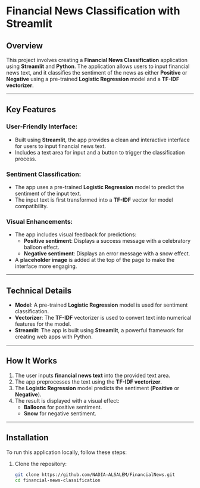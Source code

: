 # Financial News Classification with Streamlit

## Overview

This project involves creating a **Financial News Classification** application using **Streamlit** and **Python**. The application allows users to input financial news text, and it classifies the sentiment of the news as either **Positive** or **Negative** using a pre-trained **Logistic Regression** model and a **TF-IDF vectorizer**.

---

## Key Features

### User-Friendly Interface:
- Built using **Streamlit**, the app provides a clean and interactive interface for users to input financial news text.
- Includes a text area for input and a button to trigger the classification process.

### Sentiment Classification:
- The app uses a pre-trained **Logistic Regression** model to predict the sentiment of the input text.
- The input text is first transformed into a **TF-IDF** vector for model compatibility.

### Visual Enhancements:
- The app includes visual feedback for predictions:
  - **Positive sentiment**: Displays a success message with a celebratory balloon effect.
  - **Negative sentiment**: Displays an error message with a snow effect.
- A **placeholder image** is added at the top of the page to make the interface more engaging.

---

## Technical Details

- **Model**: A pre-trained **Logistic Regression** model is used for sentiment classification.
- **Vectorizer**: The **TF-IDF** vectorizer is used to convert text into numerical features for the model.
- **Streamlit**: The app is built using **Streamlit**, a powerful framework for creating web apps with Python.

---

## How It Works

1. The user inputs **financial news text** into the provided text area.
2. The app preprocesses the text using the **TF-IDF vectorizer**.
3. The **Logistic Regression** model predicts the sentiment (**Positive** or **Negative**).
4. The result is displayed with a visual effect:
   - **Balloons** for positive sentiment.
   - **Snow** for negative sentiment.

---

## Installation

To run this application locally, follow these steps:

1. Clone the repository:
   ```bash
   git clone https://github.com/NADIA-ALSALEM/FinancialNews.git
   cd financial-news-classification
